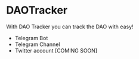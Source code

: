 # DAOTracker

With DAO Tracker you can track the DAO with easy!

- Telegram Bot
- Telegram Channel
- Twitter account [COMING SOON]
